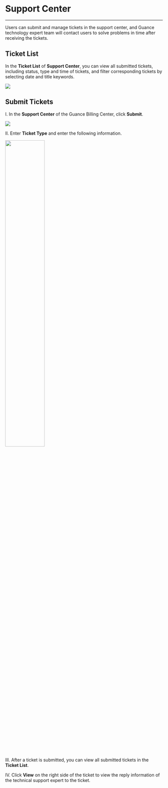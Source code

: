 # Support Center
---

Users can submit and manage tickets in the support center, and Guance technology expert team will contact users to solve problems in time after receiving the tickets.

## Ticket List

In the **Ticket List** of **Support Center**, you can view all submitted tickets, including status, type and time of tickets, and filter corresponding tickets by selecting date and title keywords.

![](../img/11.support_3.png)


## Submit Tickets

I. In the **Support Center** of the Guance Billing Center, click **Submit**.

![](../img/11.support_1.png)

II. Enter **Ticket Type** and enter the following information.

<img src="../../img/0727-support.png" width="50%" >

III. After a ticket is submitted, you can view all submitted tickets in the **Ticket List**.


IV. Click **View** on the right side of the ticket to view the reply information of the technical support expert to the ticket.


<!--
![](../img/11.support_4.png)
-->





